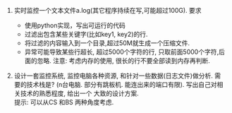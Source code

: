 
1. 实时监控一个文本文件a.log(其它程序持续在写,可能超过100G). 要求
    + 使用python实现，写出可运行的代码
    + 过滤出包含某些关键字(比如key1, key2)的行.  
    + 将过滤的内容输入到一个目录,超过50M就生成一个压缩文件.
    + 异常可能导致某些行超长, 超过5000个字符的行, 只取前面5000个字符,后面的忽略.
        注意: 考虑内存的使用, 很长的行不要全部读到内存再判断.

2. 设计一套监控系统, 监控电脑各种资源, 和针对一些数据(日志文件)做分析. 需要的技术栈是?
   (n台电脑. 部分有跳板机. 能连出来的端口有限).  写出自己对相关技术的熟悉程度, 给出一个
   大致的设计方案.  
   提示: 可以从CS 和BS 两种角度考虑.
